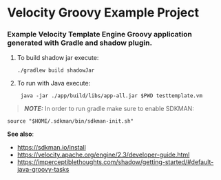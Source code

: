 # Velocity Groovy Example Project

### Example Velocity Template Engine Groovy application generated with Gradle and shadow plugin.

1. To build shadow jar execute:

       ./gradlew build shadowJar

2. To run with Java execute:

        java -jar ./app/build/libs/app-all.jar $PWD testtemplate.vm

> **_NOTE:_**  In order to run gradle make sure to enable SDKMAN:

    source "$HOME/.sdkman/bin/sdkman-init.sh"

**See also**:

- https://sdkman.io/install
- https://velocity.apache.org/engine/2.3/developer-guide.html
- https://imperceptiblethoughts.com/shadow/getting-started/#default-java-groovy-tasks
